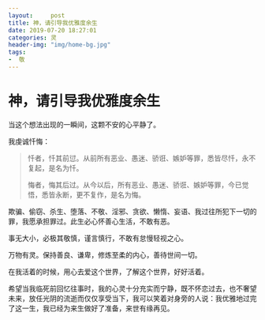 ```yaml
---
layout:     post
title: 神，请引导我优雅度余生
date: 2019-07-20 18:27:01
categories: 灵
header-img: "img/home-bg.jpg"
tags: 
-  敬
---
```


# 神，请引导我优雅度余生

当这个想法出现的一瞬间，这颗不安的心平静了。

我虔诚忏悔：

> 忏者，忏其前愆。从前所有恶业、愚迷、骄诳、嫉妒等罪，悉皆尽忏，永不复起，是名为忏。
> 
> 悔者，悔其后过。从今以后，所有恶业、愚迷、骄诳、嫉妒等罪，今已觉悟，悉皆永断，更不复作，是名为悔。

欺骗、偷窃、杀生、堕落、不敬、淫邪、贪欲、懒惰、妄语、我过往所犯下一切的罪，我愿承担罪过。此生必心怀善心生活，不敢有恶。

事无大小，必极其敬慎，谨言慎行，不敢有怠慢轻视之心。

万物有灵。保持善良、谦卑，修炼至柔的内心，善待世间一切。

在我活着的时候，用心去爱这个世界，了解这个世界，好好活着。

希望当我临死前回忆往事时，我的心灵十分充实而宁静，既不怀恋过去，也不奢望未来，放任光阴的流逝而仅仅享受当下，我可以笑着对身旁的人说：我优雅地过完了这一生，我已经为来生做好了准备，来世有缘再见。